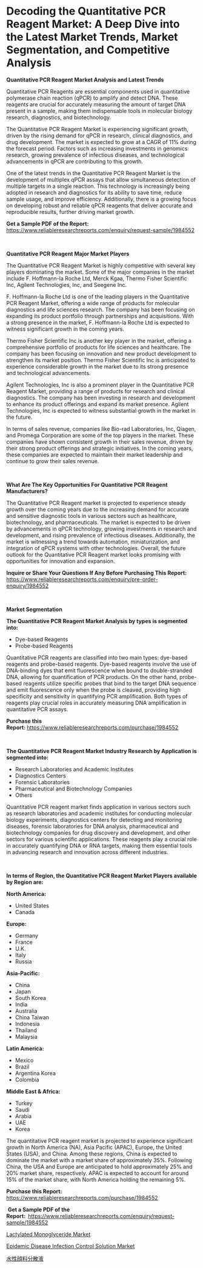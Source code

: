 <p><h1>Decoding the Quantitative PCR Reagent Market: A Deep Dive into the Latest Market Trends, Market Segmentation, and Competitive Analysis</h1></p><p><strong>Quantitative PCR Reagent Market Analysis and Latest Trends</strong></p>
<p><p>Quantitative PCR Reagents are essential components used in quantitative polymerase chain reaction (qPCR) to amplify and detect DNA. These reagents are crucial for accurately measuring the amount of target DNA present in a sample, making them indispensable tools in molecular biology research, diagnostics, and biotechnology.</p><p>The Quantitative PCR Reagent Market is experiencing significant growth, driven by the rising demand for qPCR in research, clinical diagnostics, and drug development. The market is expected to grow at a CAGR of 11% during the forecast period. Factors such as increasing investments in genomics research, growing prevalence of infectious diseases, and technological advancements in qPCR are contributing to this growth.</p><p>One of the latest trends in the Quantitative PCR Reagent Market is the development of multiplex qPCR assays that allow simultaneous detection of multiple targets in a single reaction. This technology is increasingly being adopted in research and diagnostics for its ability to save time, reduce sample usage, and improve efficiency. Additionally, there is a growing focus on developing robust and reliable qPCR reagents that deliver accurate and reproducible results, further driving market growth.</p></p>
<p><strong>Get a Sample PDF of the Report:&nbsp;</strong> <a href="https://www.reliableresearchreports.com/enquiry/request-sample/1984552">https://www.reliableresearchreports.com/enquiry/request-sample/1984552</a></p>
<p>&nbsp;</p>
<p><strong>Quantitative PCR Reagent Major Market Players</strong></p>
<p><p>The Quantitative PCR Reagent Market is highly competitive with several key players dominating the market. Some of the major companies in the market include F. Hoffmann-la Roche Ltd, Merck Kgaa, Thermo Fisher Scientific Inc, Agilent Technologies, Inc, and Seegene Inc.</p><p>F. Hoffmann-la Roche Ltd is one of the leading players in the Quantitative PCR Reagent Market, offering a wide range of products for molecular diagnostics and life sciences research. The company has been focusing on expanding its product portfolio through partnerships and acquisitions. With a strong presence in the market, F. Hoffmann-la Roche Ltd is expected to witness significant growth in the coming years.</p><p>Thermo Fisher Scientific Inc is another key player in the market, offering a comprehensive portfolio of products for life sciences and healthcare. The company has been focusing on innovation and new product development to strengthen its market position. Thermo Fisher Scientific Inc is anticipated to experience considerable growth in the market due to its strong presence and technological advancements.</p><p>Agilent Technologies, Inc is also a prominent player in the Quantitative PCR Reagent Market, providing a range of products for research and clinical diagnostics. The company has been investing in research and development to enhance its product offerings and expand its market presence. Agilent Technologies, Inc is expected to witness substantial growth in the market in the future.</p><p>In terms of sales revenue, companies like Bio-rad Laboratories, Inc, Qiagen, and Promega Corporation are some of the top players in the market. These companies have shown consistent growth in their sales revenue, driven by their strong product offerings and strategic initiatives. In the coming years, these companies are expected to maintain their market leadership and continue to grow their sales revenue.</p></p>
<p>&nbsp;</p>
<p><strong>What Are The Key Opportunities For Quantitative PCR Reagent Manufacturers?</strong></p>
<p><p>The Quantitative PCR Reagent market is projected to experience steady growth over the coming years due to the increasing demand for accurate and sensitive diagnostic tools in various sectors such as healthcare, biotechnology, and pharmaceuticals. The market is expected to be driven by advancements in qPCR technology, growing investments in research and development, and rising prevalence of infectious diseases. Additionally, the market is witnessing a trend towards automation, miniaturization, and integration of qPCR systems with other technologies. Overall, the future outlook for the Quantitative PCR Reagent market looks promising with opportunities for innovation and expansion.</p></p>
<p><strong>Inquire or Share Your Questions If Any Before Purchasing This Report:</strong> <a href="https://www.reliableresearchreports.com/enquiry/pre-order-enquiry/1984552">https://www.reliableresearchreports.com/enquiry/pre-order-enquiry/1984552</a></p>
<p>&nbsp;</p>
<p><strong>Market Segmentation</strong></p>
<p><strong>The Quantitative PCR Reagent Market Analysis by types is segmented into:</strong></p>
<p><ul><li>Dye-based Reagents</li><li>Probe-based Reagents</li></ul></p>
<p><p>Quantitative PCR reagents are classified into two main types: dye-based reagents and probe-based reagents. Dye-based reagents involve the use of DNA-binding dyes that emit fluorescence when bound to double-stranded DNA, allowing for quantification of PCR products. On the other hand, probe-based reagents utilize specific probes that bind to the target DNA sequence and emit fluorescence only when the probe is cleaved, providing high specificity and sensitivity in quantifying PCR amplification. Both types of reagents play crucial roles in accurately measuring DNA amplification in quantitative PCR assays.</p></p>
<p><strong>Purchase this Report:&nbsp;</strong><a href="https://www.reliableresearchreports.com/purchase/1984552">https://www.reliableresearchreports.com/purchase/1984552</a></p>
<p>&nbsp;</p>
<p><strong>The Quantitative PCR Reagent Market Industry Research by Application is segmented into:</strong></p>
<p><ul><li>Research Laboratories and Academic Institutes</li><li>Diagnostics Centers</li><li>Forensic Laboratories</li><li>Pharmaceutical and Biotechnology Companies</li><li>Others</li></ul></p>
<p><p>Quantitative PCR reagent market finds application in various sectors such as research laboratories and academic institutes for conducting molecular biology experiments, diagnostics centers for detecting and monitoring diseases, forensic laboratories for DNA analysis, pharmaceutical and biotechnology companies for drug discovery and development, and other sectors for various scientific applications. These reagents play a crucial role in accurately quantifying DNA or RNA targets, making them essential tools in advancing research and innovation across different industries.</p></p>
<p>&nbsp;</p>
<p><strong>In terms of Region, the Quantitative PCR Reagent Market Players available by Region are:</strong></p>
<p>
    <p> <strong> North America: </strong>
        <ul>
            <li>United States</li>
            <li>Canada</li>
        </ul>
        </p> 
    <p> <strong> Europe: </strong>
        <ul>
            <li>Germany</li>
            <li>France</li>
            <li>U.K.</li>
            <li>Italy</li>
            <li>Russia</li>
        </ul>
        </p> 
    <p> <strong> Asia-Pacific: </strong>
        <ul>
            <li>China</li>
            <li>Japan</li>
            <li>South Korea</li>
            <li>India</li>
            <li>Australia</li>
            <li>China Taiwan</li>
            <li>Indonesia</li>
            <li>Thailand</li>
            <li>Malaysia</li>
        </ul>
        </p> 
    <p> <strong> Latin America: </strong>
        <ul>
            <li>Mexico</li>
            <li>Brazil</li>
            <li>Argentina Korea</li>
            <li>Colombia</li>
        </ul>
        </p> 
    <p> <strong> Middle East & Africa: </strong>
        <ul>
            <li>Turkey</li>
            <li>Saudi</li>
            <li>Arabia</li>
            <li>UAE</li>
            <li>Korea</li>
        </ul>
    </p>
    </p>
<p><p>The quantitative PCR reagent market is projected to experience significant growth in North America (NA), Asia Pacific (APAC), Europe, the United States (USA), and China. Among these regions, China is expected to dominate the market with a market share of approximately 35%. Following China, the USA and Europe are anticipated to hold approximately 25% and 20% market share, respectively. APAC is expected to account for around 15% of the market share, with North America holding the remaining 5%.</p></p>
<p><strong>Purchase this Report: </strong><a href="https://www.reliableresearchreports.com/purchase/1984552">https://www.reliableresearchreports.com/purchase/1984552</a></p>
<p>&nbsp;<strong>Get a Sample PDF of the Report:&nbsp;&nbsp;</strong><a href="https://www.reliableresearchreports.com/enquiry/request-sample/1984552">https://www.reliableresearchreports.com/enquiry/request-sample/1984552</a></p>
<p><strong></strong></p>
<p><p><a href="https://github.com/ruddyyedelwadw/Market-Research-Report-List-1/blob/main/lactylated-monoglyceride-market.md">Lactylated Monoglyceride Market</a></p><p><a href="https://angry-finch-aaf.notion.site/Epidemic-Disease-Infection-Control-Solution-Market-Offer-Valuable-Insights-into-Market-Size-Market--e0d7746fbc114a6da60ccff84534e8ca">Epidemic Disease Infection Control Solution Market</a></p><p><a href="https://medium.com/@evekerluke2023/%E6%B0%B4%E6%80%A7%E9%A1%94%E6%96%99%E5%88%86%E6%95%A3%E5%B8%82%E5%A0%B4%E3%81%AE%E5%B1%95%E6%9C%9B-%E6%A5%AD%E7%95%8C%E6%A6%82%E8%A6%81%E3%81%A8%E4%BA%88%E6%B8%AC-2024%E5%B9%B4%E3%81%8B%E3%82%892031%E5%B9%B4%E3%81%BE%E3%81%A7-7b193ab55874">水性顔料分散液</a></p></p>